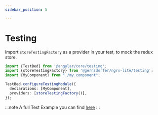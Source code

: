 ```yaml
---
sidebar_position: 5

---
```


# Testing

Import `storeTestingFactory` as a provider in your test, to mock the redux store.

```ts title="component.spec.ts"
import {TestBed} from '@angular/core/testing';
import {storeTestingFactory} from '@gernsdorfer/ngrx-lite/testing';
import {MyComponent} from "./my.component";

TestBed.configureTestingModule({
  declarations: [MyComponent],
  providers: [storeTestingFactory()],
});
```

:::note A full Test Example you can
find [here](https://github.com/gernsdorfer/ngrx-lite/blob/master/apps/sample-app/src/app/basic/basic.component.spec.ts)
:::

